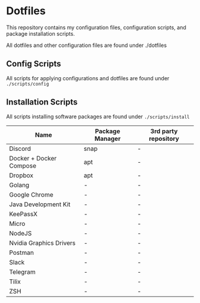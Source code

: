 # Dotfiles
This repository contains my configuration files, configuration scripts, and package installation scripts.

All dotfiles and other configuration files are found under ./dotfiles

## Config Scripts
All scripts for applying configurations and dotfiles are found under `./scripts/config`

## Installation Scripts
All scripts installing software packages are found under `./scripts/install`

|Name|Package Manager|3rd party repository|
|----|---------------|--------------------|
|Discord|snap|-|
|Docker + Docker Compose|apt|-|
|Dropbox|apt|-|
|Golang|-|-
|Google Chrome|-|-|
|Java Development Kit|-|-|
|KeePassX|-|-|
|Micro|-|-|
|NodeJS|-|-|
|Nvidia Graphics Drivers|-|-|
|Postman|-|-|
|Slack|-|-|
|Telegram|-|-|
|Tilix|-|-|
|ZSH|-|-|